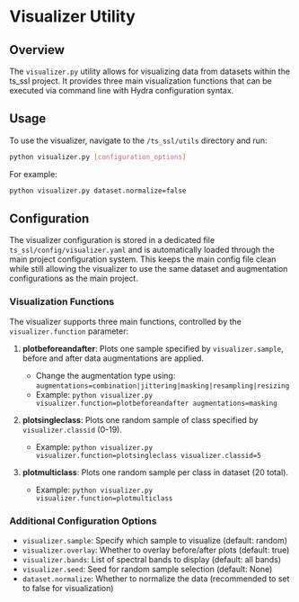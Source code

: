 # Visualizer Utility

## Overview
The `visualizer.py` utility allows for visualizing data from datasets within the ts_ssl project. It provides three main visualization functions that can be executed via command line with Hydra configuration syntax.

## Usage
To use the visualizer, navigate to the `/ts_ssl/utils` directory and run:

```bash
python visualizer.py [configuration_options]
```

For example:
```bash
python visualizer.py dataset.normalize=false
```

## Configuration
The visualizer configuration is stored in a dedicated file `ts_ssl/config/visualizer.yaml` and is automatically loaded through the main project configuration system. This keeps the main config file clean while still allowing the visualizer to use the same dataset and augmentation configurations as the main project.

### Visualization Functions
The visualizer supports three main functions, controlled by the `visualizer.function` parameter:

1. **plotbeforeandafter**: Plots one sample specified by `visualizer.sample`, before and after data augmentations are applied.
   - Change the augmentation type using: `augmentations=combination|jittering|masking|resampling|resizing`
   - Example: `python visualizer.py visualizer.function=plotbeforeandafter augmentations=masking`

2. **plotsingleclass**: Plots one random sample of class specified by `visualizer.classid` (0-19).
   - Example: `python visualizer.py visualizer.function=plotsingleclass visualizer.classid=5`

3. **plotmulticlass**: Plots one random sample per class in dataset (20 total).
   - Example: `python visualizer.py visualizer.function=plotmulticlass`

### Additional Configuration Options
- `visualizer.sample`: Specify which sample to visualize (default: random)
- `visualizer.overlay`: Whether to overlay before/after plots (default: true)
- `visualizer.bands`: List of spectral bands to display (default: all bands)
- `visualizer.seed`: Seed for random sample selection (default: None)
- `dataset.normalize`: Whether to normalize the data (recommended to set to false for visualization)
